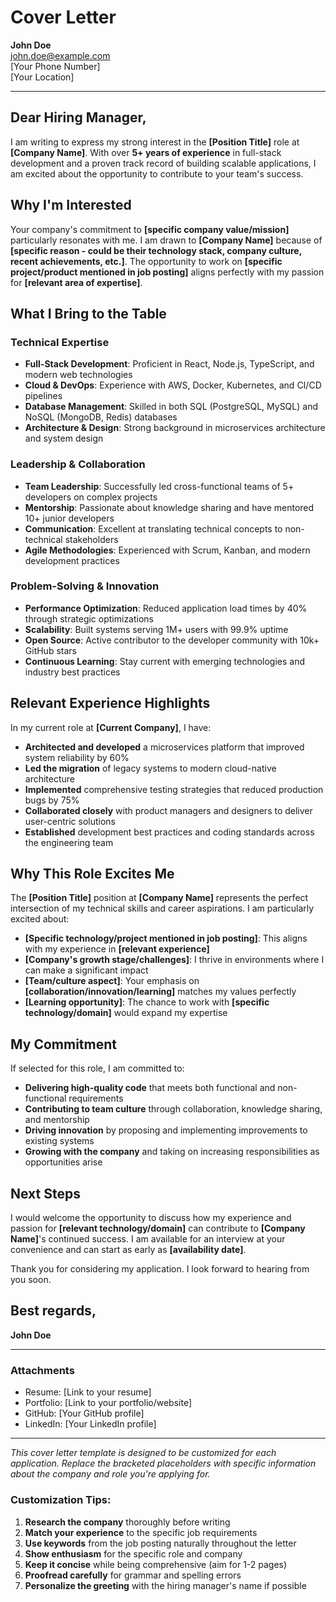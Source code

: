 # Cover Letter

**John Doe**  
john.doe@example.com  
[Your Phone Number]  
[Your Location]  

---

## Dear Hiring Manager,

I am writing to express my strong interest in the **[Position Title]** role at **[Company Name]**. With over **5+ years of experience** in full-stack development and a proven track record of building scalable applications, I am excited about the opportunity to contribute to your team's success.

## Why I'm Interested

Your company's commitment to **[specific company value/mission]** particularly resonates with me. I am drawn to **[Company Name]** because of **[specific reason - could be their technology stack, company culture, recent achievements, etc.]**. The opportunity to work on **[specific project/product mentioned in job posting]** aligns perfectly with my passion for **[relevant area of expertise]**.

## What I Bring to the Table

### Technical Expertise
- **Full-Stack Development**: Proficient in React, Node.js, TypeScript, and modern web technologies
- **Cloud & DevOps**: Experience with AWS, Docker, Kubernetes, and CI/CD pipelines
- **Database Management**: Skilled in both SQL (PostgreSQL, MySQL) and NoSQL (MongoDB, Redis) databases
- **Architecture & Design**: Strong background in microservices architecture and system design

### Leadership & Collaboration
- **Team Leadership**: Successfully led cross-functional teams of 5+ developers on complex projects
- **Mentorship**: Passionate about knowledge sharing and have mentored 10+ junior developers
- **Communication**: Excellent at translating technical concepts to non-technical stakeholders
- **Agile Methodologies**: Experienced with Scrum, Kanban, and modern development practices

### Problem-Solving & Innovation
- **Performance Optimization**: Reduced application load times by 40% through strategic optimizations
- **Scalability**: Built systems serving 1M+ users with 99.9% uptime
- **Open Source**: Active contributor to the developer community with 10k+ GitHub stars
- **Continuous Learning**: Stay current with emerging technologies and industry best practices

## Relevant Experience Highlights

In my current role at **[Current Company]**, I have:

- **Architected and developed** a microservices platform that improved system reliability by 60%
- **Led the migration** of legacy systems to modern cloud-native architecture
- **Implemented** comprehensive testing strategies that reduced production bugs by 75%
- **Collaborated closely** with product managers and designers to deliver user-centric solutions
- **Established** development best practices and coding standards across the engineering team

## Why This Role Excites Me

The **[Position Title]** position at **[Company Name]** represents the perfect intersection of my technical skills and career aspirations. I am particularly excited about:

- **[Specific technology/project mentioned in job posting]**: This aligns with my experience in **[relevant experience]**
- **[Company's growth stage/challenges]**: I thrive in environments where I can make a significant impact
- **[Team/culture aspect]**: Your emphasis on **[collaboration/innovation/learning]** matches my values perfectly
- **[Learning opportunity]**: The chance to work with **[specific technology/domain]** would expand my expertise

## My Commitment

If selected for this role, I am committed to:

- **Delivering high-quality code** that meets both functional and non-functional requirements
- **Contributing to team culture** through collaboration, knowledge sharing, and mentorship
- **Driving innovation** by proposing and implementing improvements to existing systems
- **Growing with the company** and taking on increasing responsibilities as opportunities arise

## Next Steps

I would welcome the opportunity to discuss how my experience and passion for **[relevant technology/domain]** can contribute to **[Company Name]**'s continued success. I am available for an interview at your convenience and can start as early as **[availability date]**.

Thank you for considering my application. I look forward to hearing from you soon.

## Best regards,

**John Doe**

---

### Attachments
- Resume: [Link to your resume]
- Portfolio: [Link to your portfolio/website]
- GitHub: [Your GitHub profile]
- LinkedIn: [Your LinkedIn profile]

---

*This cover letter template is designed to be customized for each application. Replace the bracketed placeholders with specific information about the company and role you're applying for.*

### Customization Tips:
1. **Research the company** thoroughly before writing
2. **Match your experience** to the specific job requirements
3. **Use keywords** from the job posting naturally throughout the letter
4. **Show enthusiasm** for the specific role and company
5. **Keep it concise** while being comprehensive (aim for 1-2 pages)
6. **Proofread carefully** for grammar and spelling errors
7. **Personalize the greeting** with the hiring manager's name if possible
